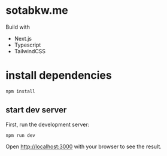 # sotabkw.me

Build with

- Next.js<br>
- Typescript<br>
- TailwindCSS<br>

# install dependencies

```bash
npm install
```

## start dev server

First, run the development server:

```bash
npm run dev
```

Open [http://localhost:3000](http://localhost:3000) with your browser to see the result.
